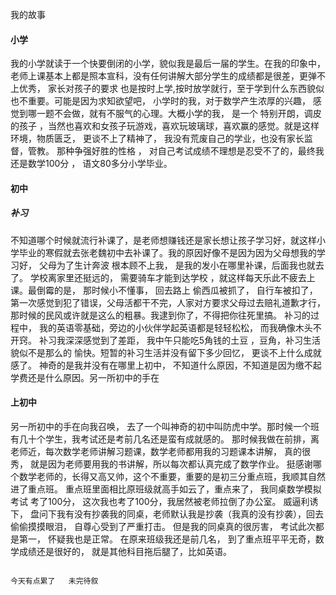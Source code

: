 我的故事

#### 小学
我的小学就读于一个快要倒闭的小学，貌似我是最后一届的学生。在我的印象中，老师上课基本上都是照本宣科，没有任何讲解大部分学生的成绩都是很差，更弹不上优秀， 家长对孩子的要求
也是按时上学,按时放学就行，至于学到什么东西貌似也不重要。可能是因为求知欲望吧， 小学时的我，对于数学产生浓厚的兴趣， 感觉到哪一题不会做，就有不服气的心理。大概小学的我， 是一个
特别开朗，调皮的孩子 ，当然也喜欢和女孩子玩游戏，喜欢玩玻璃球，喜欢赢的感觉。就是这样环境，物质匮乏， 更谈不上了精神了， 我没有荒废自己的学业，也没有家长监督，管教。
那种争强好胜的性格 ， 对自己考试成绩不理想是忍受不了的，最终我还是数学100分 ， 语文80多分小学毕业。

#### 初中
##### 补习
   不知道哪个时候就流行补课了，是老师想赚钱还是家长想让孩子学习好，就这样小学毕业的寒假就去张老魏初中去补课了。我的原因好像不是因为因为父母想我的学习好， 父母为了生计奔波
  根本顾不上我， 是我的发小在哪里补课，后面我也就去了。 学校离家里还挺远的， 需要骑车才能到达学校 ，就这样每天乐此不疲去上课。最倒霉的是， 那时候小不懂事， 回去路上
  偷西瓜被抓了， 自行车被扣了，第一次感觉到犯了错误，父母活都干不完，人家对方要求父母过去赔礼道歉才行， 那时候的民风或许就是这么的粗暴。我逮到你了，不得把你往死里搞。
  补习的过程中， 我的英语零基础，旁边的小伙伴学起英语都是轻轻松松， 而我确像木头不开窍。 补习我深深感觉到了差距， 我中午只能吃5角钱的土豆 ，豆角，补习生活貌似不是那么的
  愉快。短暂的补习生活并没有留下多少回忆， 更谈不上什么成就感了。 神奇的是我并没有在哪里上初中， 不知道什么原因，不知道是因为缴不起学费还是什么原因。另一所初中的手在

#### 上初中

   另一所初中的手在向我召唤， 去了一个叫神奇的初中叫防虎中学。那时候一个班有几十个学生，我考试还是考前几名还是蛮有成就感的。
    那时候我做在前排，离老师近，每次数学老师讲解习题课，数学老师都用我的习题课本讲解， 真的很秀， 就是因为老师要用我的书讲解，所以每次都认真完成了数学作业。
   挺感谢哪个数学老师的，长得又高又帅，这个不重要，重要的是初三分重点班，我顺其自然进了重点班。 重点班里面相比原班级就高手如云了，重点来了， 我同桌数学模拟考试
   考了100分， 这次我也考了100分，我居然被老师拉倒了办公室。 威逼利诱下， 盘问下我有没有抄袭我的同桌，老师默认我是抄袭（我真的没有抄袭），回去偷偷摸摸眼泪，
   自尊心受到了严重打击。  但是我的同桌真的很厉害， 考试此次都是第一， 怀疑我也是正常。 在原来班级我还是前几名， 到了重点班平平无奇，数学成绩还是很好的，
   就是其他科目拖后腿了，比如英语。

                                                                                                                   今天有点累了   未完待叙